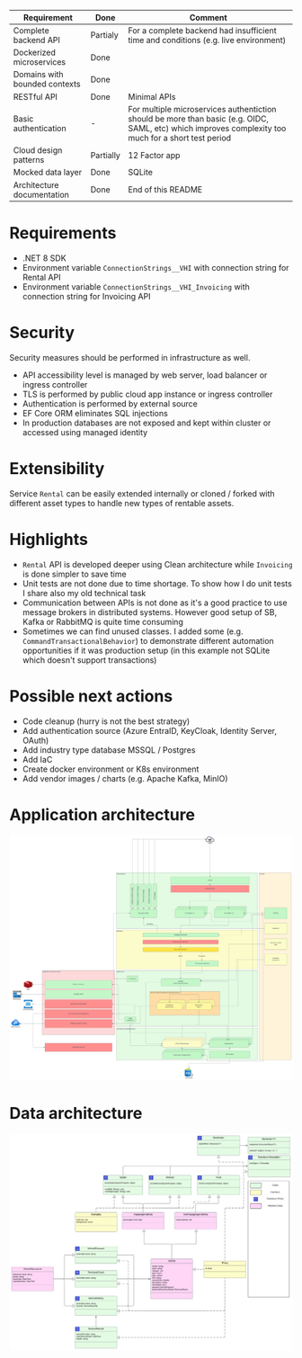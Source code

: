 | Requirement                   | Done | Comment 
|-------------------------------|------|---------
| Complete backend API          | Partialy | For a complete backend had insufficient time and conditions (e.g. live environment) 
| Dockerized microservices      | Done | 
| Domains with bounded contexts | Done | 
| RESTful API                   | Done | Minimal APIs
| Basic authentication          | - | For multiple microservices authentiction should be more than basic (e.g. OIDC, SAML, etc) which improves complexity too much for a short test period
| Cloud design patterns         | Partially | 12 Factor app
| Mocked data layer             | Done | SQLite
| Architecture documentation    | Done | End of this README

# Requirements

- .NET 8 SDK
- Environment variable `ConnectionStrings__VHI` with connection string for Rental API
- Environment variable `ConnectionStrings__VHI_Invoicing` with connection string for Invoicing API

# Security

Security measures should be performed in infrastructure as well.
- API accessibility level is managed by web server, load balancer or ingress controller
- TLS is performed by public cloud app instance or ingress controller
- Authentication is performed by external source
- EF Core ORM eliminates SQL injections
- In production databases are not exposed and kept within cluster or accessed using managed identity

# Extensibility

Service `Rental` can be easily extended internally or cloned / forked with different asset types to handle new types of rentable assets.

# Highlights

- `Rental` API is developed deeper using Clean architecture while `Invoicing` is done simpler to save time
- Unit tests are not done due to time shortage. To show how I do unit tests I share also my old technical task
- Communication between APIs is not done as it's a good practice to use message brokers in distributed systems. However good setup of SB, Kafka or RabbitMQ is quite time consuming
- Sometimes we can find unused classes. I added some (e.g. `CommandTransactionalBehavior`) to demonstrate different automation opportunities if it was production setup (in this example not SQLite which doesn't support transactions)

# Possible next actions

- Code cleanup (hurry is not the best strategy)
- Add authentication source (Azure EntraID, KeyCloak, Identity Server, OAuth)
- Add industry type database MSSQL / Postgres
- Add IaC
- Create docker environment or K8s environment 
- Add vendor images / charts (e.g. Apache Kafka, MinIO)

# Application architecture

![Application architecture](./.docs/Vacation%20hire%20inc%20-%20App%20level.svg)

# Data architecture
![Data architecture](./.docs/Vacation%20hire%20inc%20-%20Data%20architecture.svg)


